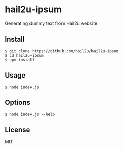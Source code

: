 # hail2u-ipsum

Generating dummy text from Hail2u website


## Install

    $ git clone https://github.com/hail2u/hail2u-ipsum
    $ cd hail2u-ipsum
	$ npm install


## Usage

    $ node index.js


## Options

    $ node index.js --help


## License

MIT

